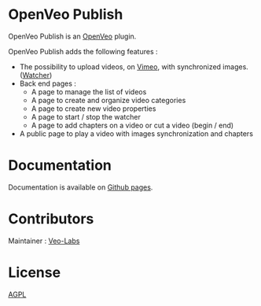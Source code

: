 # OpenVeo Publish

OpenVeo Publish is an [OpenVeo](https://github.com/veo-labs/openveo-core) plugin.

OpenVeo Publish adds the following features :

- The possibility to upload videos, on [Vimeo](https://vimeo.com), with synchronized images. ([Watcher](/watcher))
- Back end pages :
    - A page to manage the list of videos
    - A page to create and organize video categories
    - A page to create new video properties
    - A page to start / stop the watcher
    - A page to add chapters on a video or cut a video (begin / end)
- A public page to play a video with images synchronization and chapters

# Documentation

Documentation is available on [Github pages](http://veo-labs.github.io/openveo-publish/1.0.0).

# Contributors

Maintainer : [Veo-Labs](http://www.veo-labs.com/)

# License

[AGPL](http://www.gnu.org/licenses/agpl-3.0.en.html)